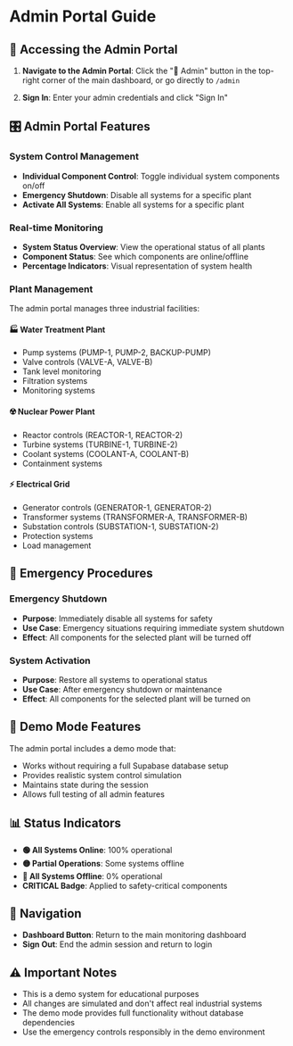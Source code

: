 # Admin Portal Guide

## 🔐 Accessing the Admin Portal

1. **Navigate to the Admin Portal**: Click the "🔧 Admin" button in the top-right corner of the main dashboard, or go directly to `/admin`

2. **Sign In**: Enter your admin credentials and click "Sign In"

## 🎛️ Admin Portal Features

### System Control Management
- **Individual Component Control**: Toggle individual system components on/off
- **Emergency Shutdown**: Disable all systems for a specific plant
- **Activate All Systems**: Enable all systems for a specific plant

### Real-time Monitoring
- **System Status Overview**: View the operational status of all plants
- **Component Status**: See which components are online/offline
- **Percentage Indicators**: Visual representation of system health

### Plant Management
The admin portal manages three industrial facilities:

#### 🏭 Water Treatment Plant
- Pump systems (PUMP-1, PUMP-2, BACKUP-PUMP)
- Valve controls (VALVE-A, VALVE-B)
- Tank level monitoring
- Filtration systems
- Monitoring systems

#### ☢️ Nuclear Power Plant
- Reactor controls (REACTOR-1, REACTOR-2)
- Turbine systems (TURBINE-1, TURBINE-2)
- Coolant systems (COOLANT-A, COOLANT-B)
- Containment systems

#### ⚡ Electrical Grid
- Generator controls (GENERATOR-1, GENERATOR-2)
- Transformer systems (TRANSFORMER-A, TRANSFORMER-B)
- Substation controls (SUBSTATION-1, SUBSTATION-2)
- Protection systems
- Load management

## 🚨 Emergency Procedures

### Emergency Shutdown
- **Purpose**: Immediately disable all systems for safety
- **Use Case**: Emergency situations requiring immediate system shutdown
- **Effect**: All components for the selected plant will be turned off

### System Activation
- **Purpose**: Restore all systems to operational status
- **Use Case**: After emergency shutdown or maintenance
- **Effect**: All components for the selected plant will be turned on

## 🔧 Demo Mode Features

The admin portal includes a demo mode that:
- Works without requiring a full Supabase database setup
- Provides realistic system control simulation
- Maintains state during the session
- Allows full testing of all admin features

## 📊 Status Indicators

- **🟢 All Systems Online**: 100% operational
- **🟡 Partial Operations**: Some systems offline
- **🔴 All Systems Offline**: 0% operational
- **CRITICAL Badge**: Applied to safety-critical components

## 🔄 Navigation

- **Dashboard Button**: Return to the main monitoring dashboard
- **Sign Out**: End the admin session and return to login

## ⚠️ Important Notes

- This is a demo system for educational purposes
- All changes are simulated and don't affect real industrial systems
- The demo mode provides full functionality without database dependencies
- Use the emergency controls responsibly in the demo environment 